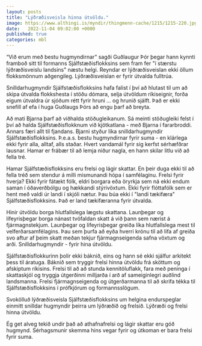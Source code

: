 ```yaml
---
layout: posts
title: "Lýðræðisveisla hinna útvöldu."
image: https://www.althingi.is/myndir/thingmenn-cache/1215/1215-220.jpg
date:   2022-11-04 09:02:00 +0000
published: true
categories: mbl
---
```

“Við erum með bestu hugmyndirnar” sagði Guðlaugur Þór þegar hann kynnti framboð sitt til formanns Sjálfstæðisflokksins sem fram fer "í stærstu lýðræðisveislu landsins" næstu helgi. Reyndar er lýðræðisveislan ekki öllum flokksmönnum aðgengileg. Lýðræðisveislan er fyrir útvalda fulltrúa.

Snilldarhugmyndir Sjálfstæðisflokksins hafa falist í því að hlutast til um að skipa útvalda flokkshesta í stöðu dómara, selja útvöldum ríkiseignir, forða eigum útvaldra úr sjóðum rétt fyrir hruni ... og hrunið sjálft. Það er ekki snefill af efa í huga Guðlaugs Þórs að engu þarf að breyta.

Að mati Bjarna þarf að viðhalda stöðugleikanum. Sá meinti stöðugleiki felst í því að halda Sjálfstæðisflokknum við kjötkatlana - með Bjarna í fararbroddi. Annars færi allt til fjandans. Bjarni styður líka snilldarhugmyndir Sjálfstæðisflokksins. Þ.e.a.s. bestu hugmyndirnar fyrir suma - en klárlega ekki fyrir alla, alltaf, alls staðar. Hvert vandamál fyrir sig kerfst sérhæfðrar lausnar. Hamar er frábær til að lemja niður nagla, en hann skilar litlu við að fella tré.

Hamar Sjálfstæðisflokksins eru frelsi og lágir skattar. En þeir duga ekki til að fella tréð sem stendur á milli mismunandi hópa í samfélaginu. Frelsi fyrir hverja? Ekki fyrir fátækt fólk, eldri borgara eða öryrkja sem ná ekki endum saman í óðaverðbólgu og hækkandi stýrivöxtum. Ekki fyrir flóttafólk sem er hent með valdi úr landi í skjóli nætur. Þau búa ekki í "landi tækifæra" Sjálfstæðisflokksins. Það er land tækifæranna fyrir útvalda.

Hinir útvöldu borga hlutfallslega lægstu skattana. Launþegar og lífeyrisþegar borga nánast tvöfaldan skatt á við þann sem nærist á fjármagnstekjum. Launþegar og lífeyrisþegar greiða líka hlutfallslega mest til velferðarsamfélagins. Þau sem þurfa að eyða hverri krónu til að lifa af greiða svo aftur af þeim skatt meðan tekjur fjármagnseigenda safna vöxtum og arði. Snilldarhugmyndir - fyrir hina útvöldu.

Sjálfstæðisflokkurinn þolir ekki báknið, eins og hann sé ekki sjálfur arkitekt þess til áratuga. Báknið sem tryggir frelsi hinna útvöldu frá sköttum og afskiptum ríkisins. Frelsi til að að stunda kennitöluflakk, fara með peninga í skattaskjól og tryggja útgerðinni milljarða í arð af sameiginlegri auðlind landsmanna. Frelsi fjármagnseigenda og útgerðarmanna til að skrifa tékka til Sjálfstæðisflokksins í prófkjörum og formannsslögum.

Svokölluð lýðræðisveisla Sjálfstæðisflokksins um helgina endurspeglar einmitt snilldar hugmyndir þeirra um lýðræðið og frelsið. Lýðræði og frelsi hinna útvöldu.

Ég get alveg tekið undir það að athafnafrelsi og lágir skattar eru góð hugmynd. Sérhagsmunir skemma hins vegar fyrir og útkoman er bara frelsi fyrir suma.
